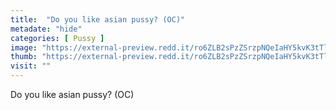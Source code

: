 ```yaml
---
title:  "Do you like asian pussy? (OC)"
metadate: "hide"
categories: [ Pussy ]
image: "https://external-preview.redd.it/ro6ZLB2sPzZSrzpNQeIaHY5kvK3tTl_sQk09zFbM5bw.jpg?auto=webp&s=3a0ce38dcf6f4189fcb50ec8c16c1af40b037abd"
thumb: "https://external-preview.redd.it/ro6ZLB2sPzZSrzpNQeIaHY5kvK3tTl_sQk09zFbM5bw.jpg?width=640&crop=smart&auto=webp&s=a82bb4a979014943651c8f336e9b37c3065129e1"
visit: ""
---
```

Do you like asian pussy? (OC)

